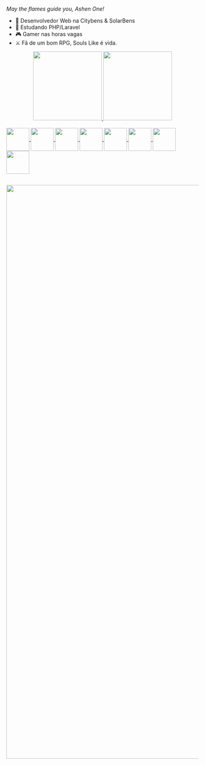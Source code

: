 _May the flames guide you, Ashen One!_

- 🔭 Desenvolvedor Web na Citybens & SolarBens
- 🌱 Estudando PHP/Laravel
- 🎮 Gamer nas horas vagas
-  ⚔ Fã de um bom RPG, Souls Like é vida.

<div align="center">
  <a href="https://github.com/gabriel-cheng">
  <img height="180em" src="https://github-readme-stats.vercel.app/api?username=gabriel-cheng&show_icons=true&theme=dark&include_all_commits=true&count_private=true"/>
  <img height="180em" src="https://github-readme-stats.vercel.app/api/top-langs/?username=gabriel-cheng&layout=compact&langs_count=7&theme=dark"/>
</div>
<div style="display: inline_block"><br>
  <img align="center" height="60" src="https://cdn.jsdelivr.net/gh/devicons/devicon/icons/python/python-original.svg"/>
  <img align="center" height="60" src="https://img.icons8.com/fluency/48/000000/flask.png"/>
  <img align="center" height="60" src="https://cdn.jsdelivr.net/gh/devicons/devicon/icons/csharp/csharp-original.svg"/>
  <img align="center" height="60" src="https://img.icons8.com/color/48/000000/c-programming.png"/>
  <img align="center" height="60" src="https://img.icons8.com/color/50/000000/c-plus-plus-logo.png"/>
  <img align="center" height="60" src="https://cdn.jsdelivr.net/gh/devicons/devicon/icons/php/php-original.svg"/>
  <img align="center" height="60" src="https://cdn.jsdelivr.net/gh/devicons/devicon/icons/html5/html5-plain-wordmark.svg"/>
  <img align="center" height="60" src="https://cdn.jsdelivr.net/gh/devicons/devicon/icons/css3/css3-plain-wordmark.svg"/>
</div>
 
##

<img height="1500" src="https://steamuserimages-a.akamaihd.net/ugc/949596687984849134/E8F0E54013A3693BF9FF54801D5EABA4C114FF5F/?imw=5000&imh=5000&ima=fit&impolicy=Letterbox&imcolor=%23000000&letterbox=false"/>
